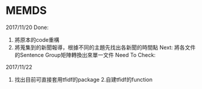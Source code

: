 # MEMDS

2017/11/20
Done:
  1. 將原本的code重構
  2. 將蒐集到的新聞報導，根據不同的主題先找出各新聞的時間點
Next:
  將各文件的Sentence Group矩陣轉換出來單一文件
Need To Check:

2017/11/22
1. 找出目前可直接套用tfidf的package
2.自建tfidf的function